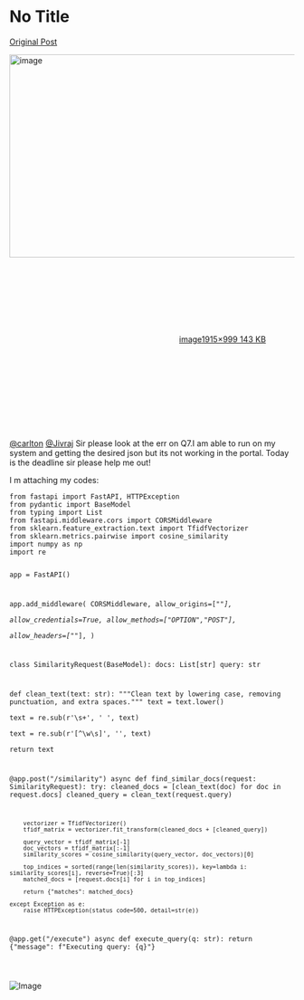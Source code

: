 # No Title

[Original Post](https://discourse.onlinedegree.iitm.ac.in/t/163247/117)

<p><div class="lightbox-wrapper"><a class="lightbox" href="https://europe1.discourse-cdn.com/flex013/uploads/iitm/original/3X/0/d/0d8958b26bfa0caf26974962661f2c6345027f02.png" data-download-href="/uploads/short-url/1VKtaTrHja4AY8B9OteLkA2vESC.png?dl=1" title="image" rel="noopener nofollow ugc"><img src="https://europe1.discourse-cdn.com/flex013/uploads/iitm/optimized/3X/0/d/0d8958b26bfa0caf26974962661f2c6345027f02_2_690x359.png" alt="image" data-base62-sha1="1VKtaTrHja4AY8B9OteLkA2vESC" width="690" height="359" srcset="https://europe1.discourse-cdn.com/flex013/uploads/iitm/optimized/3X/0/d/0d8958b26bfa0caf26974962661f2c6345027f02_2_690x359.png, https://europe1.discourse-cdn.com/flex013/uploads/iitm/optimized/3X/0/d/0d8958b26bfa0caf26974962661f2c6345027f02_2_1035x538.png 1.5x, https://europe1.discourse-cdn.com/flex013/uploads/iitm/optimized/3X/0/d/0d8958b26bfa0caf26974962661f2c6345027f02_2_1380x718.png 2x" data-dominant-color="1A2020"><div class="meta"><svg class="fa d-icon d-icon-far-image svg-icon" aria-hidden="true"><use href="#far-image"></use></svg><span class="filename">image</span><span class="informations">1915×999 143 KB</span><svg class="fa d-icon d-icon-discourse-expand svg-icon" aria-hidden="true"><use href="#discourse-expand"></use></svg></div></a></div><br>
<a class="mention" href="/u/carlton">@carlton</a> <a class="mention" href="/u/jivraj">@Jivraj</a>  Sir please look at the err on Q7.I am able to run on my system and getting the desired json but its not working in the portal. Today is the deadline sir please help me out!</p>
<p>I m attaching my codes:</p>
<pre><code class="lang-auto">from fastapi import FastAPI, HTTPException
from pydantic import BaseModel
from typing import List
from fastapi.middleware.cors import CORSMiddleware
from sklearn.feature_extraction.text import TfidfVectorizer
from sklearn.metrics.pairwise import cosine_similarity
import numpy as np
import re

app = FastAPI()

app.add_middleware(
    CORSMiddleware,
    allow_origins=["*"],  
    allow_credentials=True,
    allow_methods=["OPTION","POST"],  
    allow_headers=["*"],
)

class SimilarityRequest(BaseModel):
    docs: List[str]
    query: str

def clean_text(text: str):
    """Clean text by lowering case, removing punctuation, and extra spaces."""
    text = text.lower()  
    text = re.sub(r'\s+', ' ', text)  
    text = re.sub(r'[^\w\s]', '', text)  
    return text

@app.post("/similarity")
async def find_similar_docs(request: SimilarityRequest):
    try:
        cleaned_docs = [clean_text(doc) for doc in request.docs]
        cleaned_query = clean_text(request.query)

        vectorizer = TfidfVectorizer()
        tfidf_matrix = vectorizer.fit_transform(cleaned_docs + [cleaned_query])

        query_vector = tfidf_matrix[-1]
        doc_vectors = tfidf_matrix[:-1]
        similarity_scores = cosine_similarity(query_vector, doc_vectors)[0]

        top_indices = sorted(range(len(similarity_scores)), key=lambda i: similarity_scores[i], reverse=True)[:3]
        matched_docs = [request.docs[i] for i in top_indices]

        return {"matches": matched_docs}

    except Exception as e:
        raise HTTPException(status_code=500, detail=str(e))

@app.get("/execute")
async def execute_query(q: str):
    return {"message": f"Executing query: {q}"}











</code></pre>

![Image](https://europe1.discourse-cdn.com/flex013/uploads/iitm/optimized/3X/0/d/0d8958b26bfa0caf26974962661f2c6345027f02_2_690x359.png)